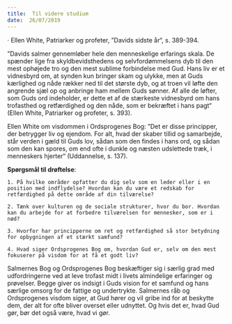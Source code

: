 ```yaml
---
title:  Til videre studium
date:  26/07/2019
---
```


· Ellen White, Patriarker og profeter, ”Davids sidste år“, s. 389-394.

”Davids salmer gennemløber hele den menneskelige erfarings skala. De spænder lige fra skyldbevidsthedens og selvfordømmelsens dyb til den mest ophøjede tro og den mest sublime forbindelse med Gud. Hans liv er et vidnesbyrd om, at synden kun bringer skam og ulykke, men at Guds kærlighed og nåde rækker ned til det største dyb, og at troen vil løfte den angrende sjæl op og anbringe ham mellem Guds sønner. Af alle de løfter, som Guds ord indeholder, er dette et af de stærkeste vidnesbyrd om hans trofasthed og retfærdighed og den nåde, som er bekræftet i hans pagt“ (Ellen White, Patriarker og profeter, s. 393).

Ellen White om visdommen i Ordsprogenes Bog: ”Det er disse principper, der betrygger liv og ejendom. For alt, hvad der skaber tillid og samarbejde, står verden i gæld til Guds lov, sådan som den findes i hans ord, og sådan som den kan spores, om end ofte i dunkle og næsten udslettede træk, i menneskers hjerter“ (Uddannelse, s. 137).

**Spørgsmål til drøftelse**:

`1.	På hvilke områder opfatter du dig selv som en leder eller i en position med indflydelse? Hvordan kan du være et redskab for retfærdighed på dette område af din tilværelse?`

`2.	Tænk over kulturen og de sociale strukturer, hvor du bor. Hvordan kan du arbejde for at forbedre tilværelsen for mennesker, som er i nød?`

`3.	Hvorfor har principperne om ret og retfærdighed så stor betydning for opbygningen af et stærkt samfund?`

`4.	Hvad siger Ordsprogenes Bog om, hvordan Gud er, selv om den mest fokuserer på visdom for at få et godt liv?`

Salmernes Bog og Ordsprogenes Bog beskæftiger sig i særlig grad med udfordringerne ved at leve trofast midt i livets almindelige erfaringer og prøvelser. Begge giver os indsigt i Guds vision for et samfund og hans særlige omsorg for de fattige og undertrykte. Salmernes råb og Ordsprogenes visdom siger, at Gud hører og vil gribe ind for at beskytte dem, der alt for ofte bliver overset eller udnyttet. Og hvis det er, hvad Gud gør, bør det også være, hvad vi gør.